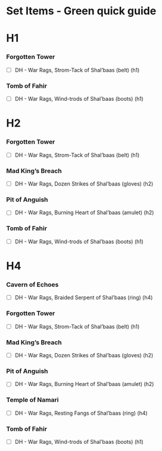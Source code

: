 <!-- ![Set Items](../docs/assets/images/set-items.png) -->

# Set Items - Green quick guide

# H1

### Forgotten Tower
- [ ] DH - War Rags, Strom-Tack of Shal’baas (belt) (h1)

### Tomb of Fahir
- [ ] DH - War Rags, Wind-trods of Shal’baas (boots) (h1)


# H2

### Forgotten Tower
- [ ] DH - War Rags, Strom-Tack of Shal’baas (belt) (h1)

### Mad King’s Breach
- [ ] DH - War Rags, Dozen Strikes of Shal’baas (gloves) (h2)

### Pit of Anguish
- [ ] DH - War Rags, Burning Heart of Shal’baas (amulet) (h2)

### Tomb of Fahir
- [ ] DH - War Rags, Wind-trods of Shal’baas (boots) (h1)


# H4

### Cavern of Echoes
- [ ] DH - War Rags, Braided Serpent of Shal’baas (ring) (h4)

### Forgotten Tower
- [ ] DH - War Rags, Strom-Tack of Shal’baas (belt) (h1)

### Mad King’s Breach
- [ ] DH - War Rags, Dozen Strikes of Shal’baas (gloves) (h2)

### Pit of Anguish
- [ ] DH - War Rags, Burning Heart of Shal’baas (amulet) (h2)

### Temple of Namari
- [ ] DH - War Rags, Resting Fangs of Shal’baas (ring) (h4)

### Tomb of Fahir
- [ ] DH - War Rags, Wind-trods of Shal’baas (boots) (h1)
